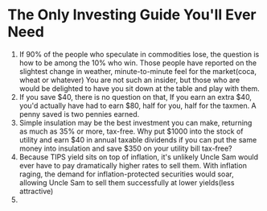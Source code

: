 # The Only Investing Guide You'll Ever Need

1. If 90% of the people who speculate in commodities lose, the question is how to be among the 10% who win. Those people have reported on the slightest change in weather, minute-to-minute feel for the market(coca, wheat or whatever) You are not such an insider, but those who are would be delighted to have you sit down at the table and play with them.
2. If you save $40, there is no question on that, If you earn an extra $40, you'd actually have had to earn $80, half for you, half for the taxmen. A penny saved is two pennies earned.
3. Simple insulation may be the best investment you can make, returning as much as 35% or more, tax-free. Why put $1000 into the stock of utility and earn $40 in annual taxable dividends if you can put the same money into insulation and save $350 on your utility bill tax-free?
4. Because TIPS yield sits on top of inflation, it's unlikely Uncle Sam would ever have to pay dramatically higher rates to sell them. With inflation raging, the demand for inflation-protected securities would soar, allowing Uncle Sam to sell them successfully at lower yields(less attractive)
5. 
